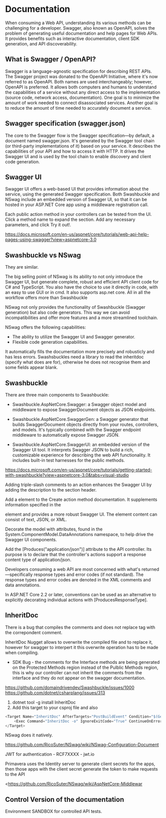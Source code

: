 # Documentation

When consuming a Web API, understanding its various methods can be challenging for a developer. Swagger, also known as OpenAPI, solves the problem of generating useful documentation and help pages for Web APIs. It provides benefits such as interactive documentation, client SDK generation, and API discoverability.

## What is Swagger / OpenAPI?

Swagger is a language-agnostic specification for describing REST APIs. The Swagger project was donated to the OpenAPI Initiative, where it's now referred to as OpenAPI. Both names are used interchangeably; however, OpenAPI is preferred. It allows both computers and humans to understand the capabilities of a service without any direct access to the implementation (source code, network access, documentation). One goal is to minimize the amount of work needed to connect disassociated services. Another goal is to reduce the amount of time needed to accurately document a service.

## Swagger specification (swagger.json)

The core to the Swagger flow is the Swagger specification—by default, a document named swagger.json. It's generated by the Swagger tool chain (or third-party implementations of it) based on your service. It describes the capabilities of your API and how to access it with HTTP. It drives the Swagger UI and is used by the tool chain to enable discovery and client code generation.

## Swagger UI

Swagger UI offers a web-based UI that provides information about the service, using the generated Swagger specification. Both Swashbuckle and NSwag include an embedded version of Swagger UI, so that it can be hosted in your ASP.NET Core app using a middleware registration call.

Each public action method in your controllers can be tested from the UI. Click a method name to expand the section. Add any necessary parameters, and click Try it out!.

<https://docs.microsoft.com/en-us/aspnet/core/tutorials/web-api-help-pages-using-swagger?view=aspnetcore-3.0>

## Swashbuckle vs NSwag

They are similar.

The big selling point of NSwag is its ability to not only introduce the Swagger UI, but generate complete, robust and efficient API client code for C# and TypeScript. You also have the choice to use it directly in code, with an easy to use GUI or in cmd. It also supports asp.net core. All in all the workflow offers more than Swashbuckle

NSwag not only provides the functionality of Swashbuckle (Swagger generation) but also code generators. This way we can avoid incompatibilities and offer more features and a more streamlined toolchain.

NSwag offers the following capabilities:

- The ability to utilize the Swagger UI and Swagger generator.
- Flexible code generation capabilities.

It automatically fills the documentation more precisely and robusticly and has less errors. Swashsbuckles need a library to read the inheritdoc (specify what does are for), otherwise he does not recognise them and some fields appear blank.

## Swashbuckle

There are three main components to Swashbuckle:

- Swashbuckle.AspNetCore.Swagger: a Swagger object model and middleware to expose SwaggerDocument objects as JSON endpoints.

- Swashbuckle.AspNetCore.SwaggerGen: a Swagger generator that builds SwaggerDocument objects directly from your routes, controllers, and models. It's typically combined with the Swagger endpoint middleware to automatically expose Swagger JSON.

- Swashbuckle.AspNetCore.SwaggerUI: an embedded version of the Swagger UI tool. It interprets Swagger JSON to build a rich, customizable experience for describing the web API functionality. It includes built-in test harnesses for the public methods.

<https://docs.microsoft.com/en-us/aspnet/core/tutorials/getting-started-with-swashbuckle?view=aspnetcore-3.0&tabs=visual-studio>

Adding triple-slash comments to an action enhances the Swagger UI by adding the description to the section header.

Add a <remarks> element to the Create action method documentation. It supplements information specified in the <summary> element and provides a more robust Swagger UI. The <remarks> element content can consist of text, JSON, or XML.

Decorate the model with attributes, found in the System.ComponentModel.DataAnnotations namespace, to help drive the Swagger UI components.

Add the [Produces("application/json")] attribute to the API controller. Its purpose is to declare that the controller's actions support a response content type of application/json.

Developers consuming a web API are most concerned with what's returned—specifically response types and error codes (if not standard). The response types and error codes are denoted in the XML comments and data annotations.

In ASP.NET Core 2.2 or later, conventions can be used as an alternative to explicitly decorating individual actions with [ProducesResponseType].

## InheritDoc

There is a bug that compiles the comments and does not replace <inheritdoc/> tag with the correpondent comment.

InheritDoc Nugget allows to overwrite the compiled file and to replace it, however for swagger to interpert it this overwrite operation has to be made when compiling.

- SDK Bug - the comments for the Interface methods are being generated on the Protected Methods region instead of the Pulblic Methods region, this is why our controller can not inherit the comments from the interface and they do not appear on the swagger documentation.

<https://github.com/domaindrivendev/Swashbuckle/issues/1000>
<https://github.com/dotnet/csharplang/issues/313>

1. dotnet tool -g install InheritDoc
2. Add this target to your csproj file and also

```csharp
<Target Name="InheritDoc" AfterTargets="PostBuildEvent" Condition="$(GenerateDocumentationFile)">
    <Exec Command="InheritDoc -o" IgnoreExitCode="True" ContinueOnError="true"/>
</Target>
```

NSwag does it natively.

<https://github.com/RicoSuter/NSwag/wiki/NSwag-Configuration-Document>

JWT for authentication - RCF7XXXX - jwt.io

Primavera uses the Identity server to generate client secrets for the apps, then those apps with the client secret generate the token to make requests to the API

<https://github.com/RicoSuter/NSwag/wiki/AspNetCore-Middlewar

## Control Version of the documentation

Environment SANDBOX for controlled API tests.
